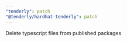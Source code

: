 ```yaml
---
"tenderly": patch
"@tenderly/hardhat-tenderly": patch
---
```


Delete typescript files from published packages
